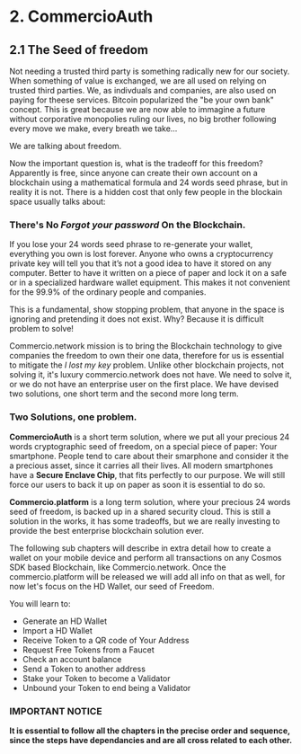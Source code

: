 # 2. CommercioAuth

## 2.1 The Seed of freedom

Not needing a trusted third party is something radically new for our society. When something of value is exchanged, we are all used on relying on trusted third parties. We, as indivduals and companies, are also used on paying for theese services. Bitcoin popularized the "be your own bank" concept. This is great because we are now able to immagine a future without corporative monopolies ruling our lives, no big brother following every move we make, every breath we take...

We are talking about freedom.

Now the important question is, what is the tradeoff for this freedom? Apparently is free, since anyone can create their own account on a blockchain using a mathematical formula and 24 words seed phrase, but in reality it is not. There is a hidden cost that only few people in the blockain space usually talks about:

### There's No _Forgot your password_ On the Blockchain. 


If you lose your 24 words seed phrase to re-generate your wallet, everything you own is lost forever. Anyone who owns a cryptocurrency private key will tell you that it’s not a good idea to have it stored on any computer. Better to have it written on a piece of paper and lock it on a safe or in a specialized hardware wallet equipment.  This makes it not  convenient for the 99.9% of the ordinary people and companies. 

This is a fundamental, show stopping problem, that anyone in the space is ignoring and pretending it does not exist. Why? Because it is difficult problem to solve! 

Commercio.network mission is to bring the Blockchain technology to give companies the freedom to own their one data, therefore for us is essential to mitigate the _I lost my key_ problem. Unlike other blockchain projects, not solving it, it's luxury commercio.network does not have. We need to solve it, or we do not have an enterprise user on the first place. We have devised two solutions, one short term and the second more long term.

### Two Solutions, one problem.

**CommercioAuth** is a short term solution, where we put all your precious 24 words cryptographic seed of freedom, on a special piece of paper: Your smartphone. People tend to care about their smarphone and consider it the a precious asset, since it carries all their lives. All modern smartphones have a **Secure Enclave Chip**, that fits perfectly to our purpose. We will still force our users to back it up on paper as soon it is essential to do so. 

**Commercio.platform** is a long term solution, where your precious 24 words seed of freedom, is backed up in a shared security cloud. This is still a solution in the works, it has some tradeoffs, but we are really investing to provide the best enterprise blockchain solution ever.

The following sub chapters will describe in extra detail how to create a wallet on your mobile device and perform all transactions on any Cosmos SDK based Blockchain, like Commercio.network.  Once the commercio.platform will be released we will add all info on that as well, for now let's focus on the HD Wallet, our seed of Freedom.

You will learn to:

* Generate an HD Wallet
* Import a HD Wallet
* Receive Token to a QR code of Your Address
* Request Free Tokens from a Faucet
* Check an account balance
* Send a Token to another address
* Stake your Token to become a Validator
* Unbound your Token to end being a Validator


### IMPORTANT NOTICE
**It is essential to follow all the chapters in the precise order and sequence, since the steps have dependancies and are all cross related to each other.**









